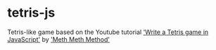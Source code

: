 # tetris-js

Tetris-like game based on the Youtube tutorial ['Write a Tetris game in JavaScript'](https://www.youtube.com/watch?v=H2aW5V46khA) by ['Meth Meth Method'](https://www.youtube.com/channel/UC8A0M0eDttdB11MHxX58vXQ)
